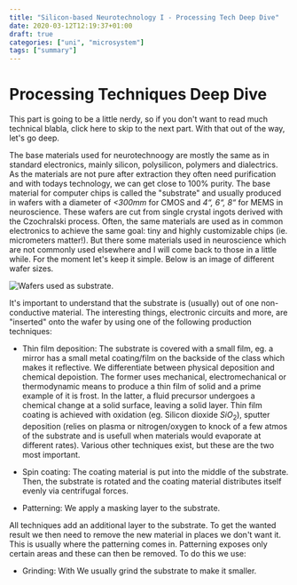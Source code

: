 ```yaml
---
title: "Silicon-based Neurotechnology I - Processing Tech Deep Dive"
date: 2020-03-12T12:19:37+01:00
draft: true
categories: ["uni", "microsystem"]
tags: ["summary"]
---
```

# Processing Techniques Deep Dive
This part is going to be a little nerdy, so if you don't want to read much technical blabla, click here to skip to the next part. With that out of the way, let's go deep.

The base materials used for neurotechnoogy are mostly the same as in standard electronics, mainly silicon, polysilicon, polymers and dialectrics. As the materials are not pure after extraction they often need purification and with todays technology, we can get close to 100% purity. The base material for computer chips is called the "substrate" and usually produced in wafers with a diameter of *<300mm* for CMOS and *4“, 6“, 8“*  for MEMS in neuroscience. These wafers are cut from single crystal ingots derived with the Czochralski process. Often, the same materials are used as in common electronics to achieve the same goal: tiny and highly customizable chips (ie. micrometers matter!). But there some materials used in neuroscience which are not commonly used elsewhere and I will come back to those in a little while. For the moment let's keep it simple. Below is an image of different wafer sizes. 
<!-- sdf -->
![](/posts/siTech/img/wafer.jpg "Wafers used as substrate.")

It's important to understand that the substrate is (usually) out of one non-conductive material. The interesting things, electronic circuits and more, are "inserted" onto the wafer by using one of the following production techniques:
* Thin film deposition: The substrate is covered with a small film, eg. a mirror has a small metal coating/film on the backside of the class which makes it reflective. We differentiate between physical deposition and chemical depoistion. The former uses mechanical, electromechanical or thermodynamic means to produce a thin film of solid and a prime example of it is frost. In the latter, a fluid precursor undergoes a chemical change at a solid surface, leaving a solid layer.  Thin film coating is achieved with oxidation (eg. Silicon dioxide $SiO_2$), sputter deposition (relies on plasma or nitrogen/oxygen to knock of a few atmos of the substrate and is usefull when materials would evaporate at different rates). Various other techniques exist, but these are the two most important. 
* Spin coating: The coating material is put into the middle of the substrate. Then, the substrate is rotated and the coating material distributes itself evenly via centrifugal forces. 


* Patterning: We apply a masking layer to the substrate.

All techniques add an additional layer to the substrate. To get the wanted result we then need to remove the new material in places we don't want it. This is usually where the patterning comes in. Patterning exposes only certain areas and these can then be removed. To do this we use:



* Grinding: With We usually grind the substrate to make it smaller.





